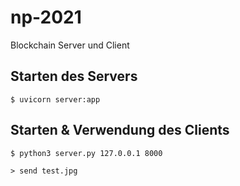 # np-2021

Blockchain Server und Client

## Starten des Servers
`$ uvicorn server:app`


## Starten & Verwendung des Clients
`$ python3 server.py 127.0.0.1 8000`

`> send test.jpg`